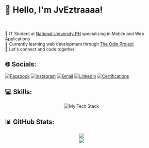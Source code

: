 # 👋 Hello, I'm JvEztraaaa!  <br><br>
🚀 IT Student at [National University PH](https://www.facebook.com/NUDasmaPH) specializing in Mobile and Web Applications <br>
🌱 Currently learning web development through [The Odin Project](https://www.theodinproject.com/about)<br>
📌 Let's connect and code together!  

## 🌐 Socials:
[![Facebook](https://img.shields.io/badge/Facebook-1877F2.svg?style=for-the-badge&logo=facebook&logoColor=white)](https://www.facebook.com/jveztraaaa27/)
[![Instagram](https://img.shields.io/badge/Instagram-%23E4405F.svg?style=for-the-badge&logo=instagram&logoColor=white)](https://www.instagram.com/jveztraaaa)
[![Gmail](https://img.shields.io/badge/Gmail-D14836?style=for-the-badge&logo=gmail&logoColor=white)](mailto:janvincentestrada276@gmail.com)
[![LinkedIn](https://img.shields.io/badge/LinkedIn-%230077B5.svg?style=for-the-badge&logo=linkedin&logoColor=white)](https://www.linkedin.com/in/jan-vincent-estrada/)
[![Certifications](https://img.shields.io/badge/View%20My%20Certifications-FFA500?style=for-the-badge&logo=awslambda&logoColor=white)](https://www.credly.com/users/jan-vincent-estrada) 

## 💻 Skills:
<div align="center">
  <img src="https://skillicons.dev/icons?i=html,css,javascript,java,py,php,mysql,figma,git,github,powershell,bash" alt="My Tech Stack"/>
</div>

## 📊 GitHub Stats:
<p align="center">
  <img src="https://nirzak-streak-stats.vercel.app/?user=JvEztraaaa&theme=dark&hide_border=false"/> <br>
  <img src="https://github-readme-stats.vercel.app/api/top-langs/?username=JvEztraaaa&theme=dark&hide_border=false&include_all_commits=true&count_private=true&layout=compact"/>
</p>
